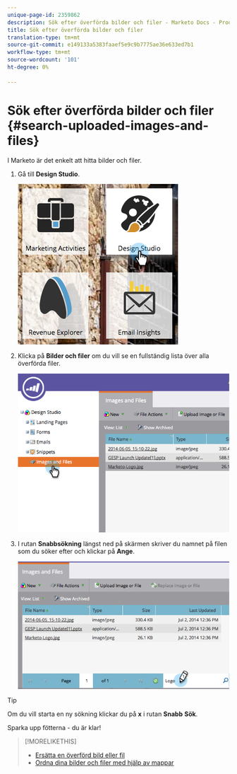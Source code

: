 ```yaml
---
unique-page-id: 2359862
description: Sök efter överförda bilder och filer - Marketo Docs - Produktdokumentation
title: Sök efter överförda bilder och filer
translation-type: tm+mt
source-git-commit: e149133a5383faaef5e9c9b7775ae36e633ed7b1
workflow-type: tm+mt
source-wordcount: '101'
ht-degree: 0%

---
```



# Sök efter överförda bilder och filer {#search-uploaded-images-and-files}

I Marketo är det enkelt att hitta bilder och filer.

1. Gå till **Design Studio**.

   ![](assets/designstudio-1.png)

1. Klicka på **Bilder och filer** om du vill se en fullständig lista över alla överförda filer.

   ![](assets/image2014-9-16-11-3a44-3a4.png)

1. I rutan **Snabbsökning** längst ned på skärmen skriver du namnet på filen som du söker efter och klickar på **Ange**.

   ![](assets/image2014-9-16-11-3a46-3a32.png)

>[!TIP]
>
>Om du vill starta en ny sökning klickar du på **x** i rutan **Snabb** **Sök**.

Sparka upp fötterna - du är klar!

>[!MORELIKETHIS]
>
>* [Ersätta en överförd bild eller fil](replace-an-uploaded-image-or-file.md)
>* [Ordna dina bilder och filer med hjälp av mappar](organize-your-images-and-files-using-folders.md)

>



